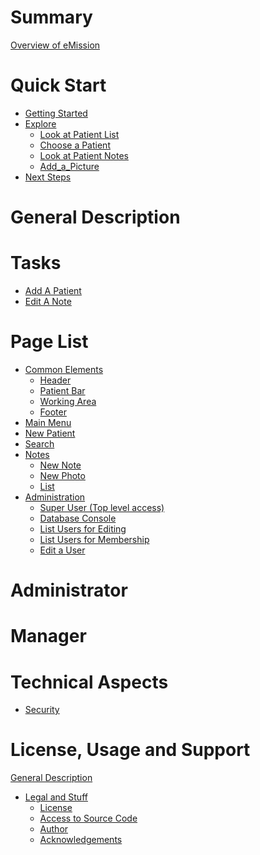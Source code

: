 # Summary

[Overview of eMission]()
# Quick Start
 - [Getting Started](GetStarted.md)
 - [Explore]() 
    - [Look at Patient List]()
    - [Choose a Patient]()
    - [Look at Patient Notes]()
    - [Add_a_Picture]()
 - [Next Steps]()
# General Description
# Tasks
- [Add A Patient](AddPatient.md)
- [Edit A Note](NoteEdit.md)
# Page List
- [Common Elements](Layout.md)
  - [Header](Header.md)
  - [Patient Bar](PatientBar.md)
  - [Working Area](Working.md)
  - [Footer](Footer.md)
- [Main Menu](MainMenu.md)
- [New Patient](PatientNew.md)
- [Search](SearchList.md)
- [Notes]()
  - [New Note]()
  - [New Photo]()
  - [List](NoteList.md)
- [Administration](Administration.md)
  - [Super User (Top level access)](SuperUser.md)
  - [Database Console](Fauxton.md)
  - [List Users for Editing](UserList.md)
  - [List Users for Membership](MissionMembers.md)
  - [Edit a User](UserEdit.md)
# Administrator
# Manager
# Technical Aspects
- [Security](Security.md)
# License, Usage and Support
[General Description]()
- [Legal and Stuff]()
   - [License]()
   - [Access to Source Code]()
   - [Author]()
   - [Acknowledgements]()
   
